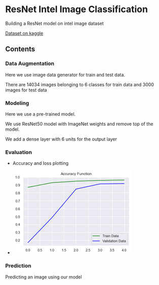 # ResNet Intel Image Classification
Building a ResNet model on intel image dataset

[Dataset on kaggle](https://www.kaggle.com/datasets/puneet6060/intel-image-classification)

## Contents
### Data Augmentation
Here we use image data generator for train and test data.

There are 14034 images belonging to 6 classes for train data and 3000 images for test data

### Modeling
Here we use a pre-trained model.

We use ResNet50 model with ImageNet weights and remove top of the model.

We add a dense layer with 6 units for the output layer

### Evaluation
* Accuracy and loss plotting


* ![p](sample/out.png)
### Prediction
Predicting an image using our model

